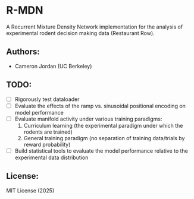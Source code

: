 # R-MDN
A Recurrent Mixture Density Network implementation for the analysis of experimental rodent decision making data (Restaurant Row).

## Authors:
- Cameron Jordan (UC Berkeley)

## TODO:
- [ ] Rigorously test dataloader
- [ ] Evaluate the effects of the ramp vs. sinusoidal positional encoding on model performance
- [ ] Evaluate manifold activity under various training paradigms: 
    1. Curriculum learning (the experimental paradigm under which the rodents are trained)
    2. General training paradigm (no separation of training data/trials by reward probability)
- [ ] Build statistical tools to evaluate the model performance relative to the experimental data distribution

## License:
MIT License (2025)